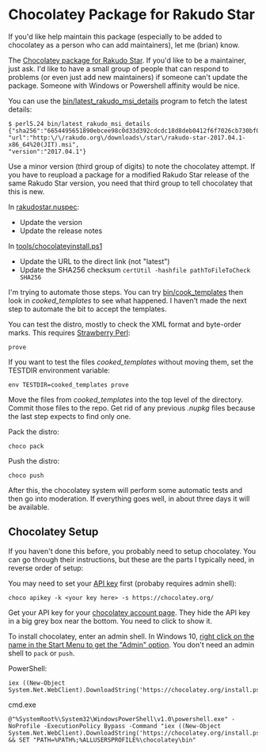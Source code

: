 # Chocolatey Package for Rakudo Star

If you'd like help maintain this package (especially to be added to chocolatey
as a person who can add maintainers), let me (brian) know.

The [Chocolatey package for Rakudo Star](https://chocolatey.org/packages/rakudostar).
If you'd like to be a maintainer, just ask. I'd like to have a small
group of people that can respond to problems (or even just add new maintainers)
if someone can't update the package. Someone with Windows or Powershell
affinity would be nice.

You can use the [bin/latest_rakudo_msi_details](bin/latest_rakudo_msi_details)
program to fetch the latest details:

	$ perl5.24 bin/latest_rakudo_msi_details
	{"sha256":"6654495651890ebcee98c0d33d392cdcdc18d8deb0412f6f7026cb730bf0bbed",
	"url":"http:\/\/rakudo.org\/downloads\/star\/rakudo-star-2017.04.1-x86_64%20(JIT).msi",
	"version":"2017.04.1"}

Use a minor version (third group of digits) to note the chocolatey attempt. If
you have to reupload a package for a modified Rakudo Star release of the same
Rakudo Star version, you need that third group to tell chocolatey that this
is new.

In  [rakudostar.nuspec](rakudostar.nuspec):

- Update the version
- Update the release notes

In [tools/chocolateyinstall.ps1](tools/chocolateyinstall.ps1)

- Update the URL to the direct link (not "latest")
- Update the SHA256 checksum `certUtil -hashfile pathToFileToCheck SHA256`

I'm trying to automate those steps. You can try [bin/cook_templates](bin/cook_templates)
then look in _cooked\_templates_ to see what happened. I haven't made the
next step to automate the bit to accept the templates.

You can test the distro, mostly to check the XML format and byte-order marks.
This requires [Strawberry Perl](http://strawberryperl.com/):

	prove

If you want to test the files _cooked\_templates_ without moving them, set the
TESTDIR environment variable:

	env TESTDIR=cooked_templates prove

Move the files from _cooked\_templates_ into the top level of the directory.
Commit those files to the repo. Get rid of any previous _.nupkg_ files because
the last step expects to find only one.

Pack the distro:

	choco pack

Push the distro:

	choco push

After this, the chocolatey system will perform some automatic tests and
then go into moderation. If everything goes well, in about three days it will
be available.

## Chocolatey Setup

If you haven't done this before, you probably need to setup chocolatey.
You can go through their instructions, but these are the parts I typically
need, in reverse order of setup:

You may need to set your [API key](https://github.com/chocolatey/choco/wiki/CommandsApiKey)
first (probaby requires admin shell):

	choco apikey -k <your key here> -s https://chocolatey.org/

Get your API key for your [chocolatey account page](https://chocolatey.org/account).
They hide the API key in a big grey box near the bottom. You need to click
to show it.

To install chocolatey, enter an admin shell. In Windows 10, [right click
on the name in the Start Menu to get the "Admin" option](http://www.techadvisor.co.uk/how-to/windows/how-run-programs-as-administrator-in-windows-10-3632744/).
You don't need an admin shell to `pack` or `push`.

PowerShell:

	iex ((New-Object System.Net.WebClient).DownloadString('https://chocolatey.org/install.ps1'))

cmd.exe

	@"%SystemRoot%\System32\WindowsPowerShell\v1.0\powershell.exe" -NoProfile -ExecutionPolicy Bypass -Command "iex ((New-Object System.Net.WebClient).DownloadString('https://chocolatey.org/install.ps1'))" && SET "PATH=%PATH%;%ALLUSERSPROFILE%\chocolatey\bin"
